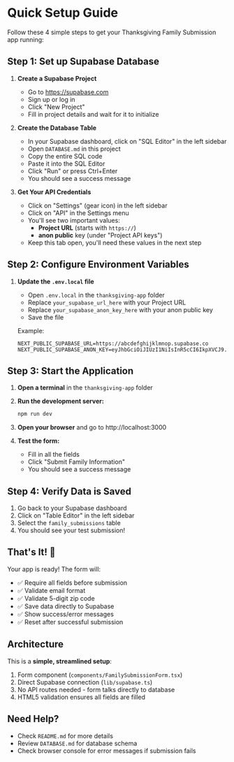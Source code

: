 # Quick Setup Guide

Follow these 4 simple steps to get your Thanksgiving Family Submission app running:

## Step 1: Set up Supabase Database

1. **Create a Supabase Project**
   - Go to https://supabase.com
   - Sign up or log in
   - Click "New Project"
   - Fill in project details and wait for it to initialize

2. **Create the Database Table**
   - In your Supabase dashboard, click on "SQL Editor" in the left sidebar
   - Open `DATABASE.md` in this project
   - Copy the entire SQL code
   - Paste it into the SQL Editor
   - Click "Run" or press Ctrl+Enter
   - You should see a success message

3. **Get Your API Credentials**
   - Click on "Settings" (gear icon) in the left sidebar
   - Click on "API" in the Settings menu
   - You'll see two important values:
     - **Project URL** (starts with `https://`)
     - **anon public** key (under "Project API keys")
   - Keep this tab open, you'll need these values in the next step

## Step 2: Configure Environment Variables

1. **Update the `.env.local` file**
   - Open `.env.local` in the `thanksgiving-app` folder
   - Replace `your_supabase_url_here` with your Project URL
   - Replace `your_supabase_anon_key_here` with your anon public key
   - Save the file

   Example:
   ```
   NEXT_PUBLIC_SUPABASE_URL=https://abcdefghijklmnop.supabase.co
   NEXT_PUBLIC_SUPABASE_ANON_KEY=eyJhbGciOiJIUzI1NiIsInR5cCI6IkpXVCJ9...
   ```

## Step 3: Start the Application

1. **Open a terminal** in the `thanksgiving-app` folder

2. **Run the development server:**
   ```bash
   npm run dev
   ```

3. **Open your browser** and go to http://localhost:3000

4. **Test the form:**
   - Fill in all the fields
   - Click "Submit Family Information"
   - You should see a success message

## Step 4: Verify Data is Saved

1. Go back to your Supabase dashboard
2. Click on "Table Editor" in the left sidebar
3. Select the `family_submissions` table
4. You should see your test submission!

## That's It! 🎉

Your app is ready! The form will:
- ✅ Require all fields before submission
- ✅ Validate email format
- ✅ Validate 5-digit zip code
- ✅ Save data directly to Supabase
- ✅ Show success/error messages
- ✅ Reset after successful submission

## Architecture

This is a **simple, streamlined setup**:

1. Form component (`components/FamilySubmissionForm.tsx`)
2. Direct Supabase connection (`lib/supabase.ts`)
3. No API routes needed - form talks directly to database
4. HTML5 validation ensures all fields are filled

## Need Help?

- Check `README.md` for more details
- Review `DATABASE.md` for database schema
- Check browser console for error messages if submission fails
